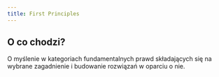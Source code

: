 ```yaml
---
title: First Principles
---
```


## O co chodzi? 
O myślenie w kategoriach fundamentalnych prawd składających się na wybrane zagadnienie i budowanie rozwiązań w oparciu o nie. 